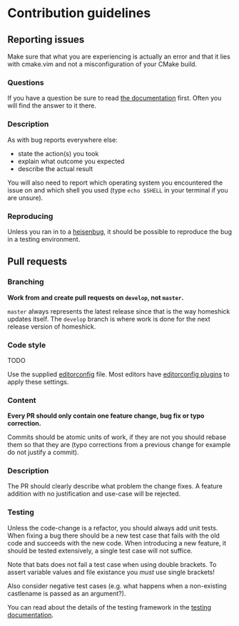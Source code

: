 # Contribution guidelines #

## Reporting issues ##
Make sure that what you are experiencing is actually an error and that it lies
with cmake.vim and not a misconfiguration of your CMake build.

### Questions ###
If you have a question be sure to read [the documentation][doc] first.
Often you will find the answer to it there.

[doc]: ./doc/cmake.txt

### Description ###
As with bug reports everywhere else:

* state the action(s) you took
* explain what outcome you expected
* describe the actual result

You will also need to report which operating system you encountered the issue on
and which shell you used (type `echo $SHELL` in your terminal if you are unsure).

### Reproducing ###
Unless you ran in to a [heisenbug][heisenbug], it should be possible to reproduce the
bug in a testing environment. 

[heisenbug]: http://en.wikipedia.org/wiki/Heisenbug

## Pull requests ##

### Branching
**Work from and create pull requests on `develop`, not `master`.**

`master` always represents the latest release since that is the way homeshick
updates itself. The `develop` branch is where work is done for the next
release version of homeshick.

### Code style ###
TODO

Use the supplied [editorconfig][editorconfig] file. Most editors have [editorconfig
plugins][editorconfig-plugins] to apply these settings.

[editorconfig]:         http://editorconfig.org
[editorconfig-plugins]: http://editorconfig.org/#download

### Content ###
**Every PR should only contain one feature change, bug fix or typo correction.**

Commits should be atomic units of work, if they are not you should rebase them
so that they are (typo corrections from a previous change for example do not
justify a commit).

### Description ###
The PR should clearly describe what problem the change fixes.
A feature addition with no justification and use-case will be rejected.

### Testing ###
Unless the code-change is a refactor, you should always add unit tests.  When
fixing a bug there should be a new test case that fails with the old code and
succeeds with the new code. When introducing a new feature, it should be
tested extensively, a single test case will not suffice.

Note that bats does not fail a test case when using double brackets.
To assert variable values and file existance you *must* use single brackets!

Also consider negative test cases (e.g. what happens when a non-existing
castlename is passed as an argument?).

You can read about the details of the testing framework
in the [testing documentation][testing-documentation].

[testing-documentation]: ./TESTING.markdown
